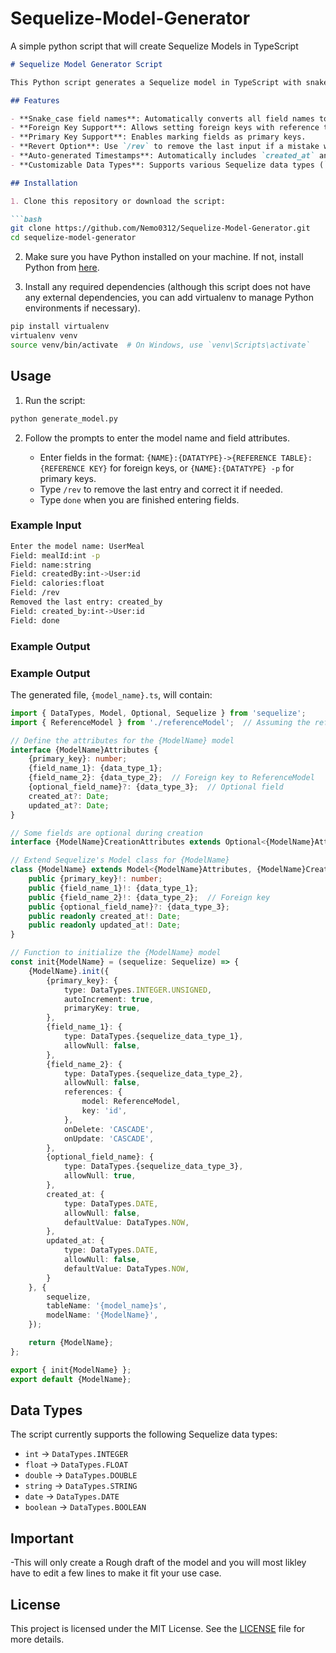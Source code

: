 # Sequelize-Model-Generator
A simple python script that will create Sequelize Models in TypeScript
```markdown
# Sequelize Model Generator Script

This Python script generates a Sequelize model in TypeScript with snake_case field names. It prompts the user for model attributes, handles foreign key relations, and includes a revert option to correct the last input.

## Features

- **Snake_case field names**: Automatically converts all field names to snake_case format.
- **Foreign Key Support**: Allows setting foreign keys with reference tables.
- **Primary Key Support**: Enables marking fields as primary keys.
- **Revert Option**: Use `/rev` to remove the last input if a mistake was made.
- **Auto-generated Timestamps**: Automatically includes `created_at` and `updated_at` fields.
- **Customizable Data Types**: Supports various Sequelize data types (`int`, `float`, `double`, `string`, `date`, and `boolean`).

## Installation

1. Clone this repository or download the script:

```bash
git clone https://github.com/Nemo0312/Sequelize-Model-Generator.git
cd sequelize-model-generator
```

2. Make sure you have Python installed on your machine. If not, install Python from [here](https://www.python.org/downloads/).

3. Install any required dependencies (although this script does not have any external dependencies, you can add virtualenv to manage Python environments if necessary).

```bash
pip install virtualenv
virtualenv venv
source venv/bin/activate  # On Windows, use `venv\Scripts\activate`
```

## Usage

1. Run the script:

```bash
python generate_model.py
```

2. Follow the prompts to enter the model name and field attributes.

   - Enter fields in the format: `{NAME}:{DATATYPE}->{REFERENCE TABLE}:{REFERENCE KEY}` for foreign keys, or `{NAME}:{DATATYPE} -p` for primary keys.
   - Type `/rev` to remove the last entry and correct it if needed.
   - Type `done` when you are finished entering fields.

### Example Input

```bash
Enter the model name: UserMeal
Field: mealId:int -p
Field: name:string
Field: createdBy:int->User:id
Field: calories:float
Field: /rev
Removed the last entry: created_by
Field: created_by:int->User:id
Field: done
```

### Example Output

### Example Output

The generated file, `{model_name}.ts`, will contain:

```typescript
import { DataTypes, Model, Optional, Sequelize } from 'sequelize';
import { ReferenceModel } from './referenceModel';  // Assuming the referenced model is in the same directory

// Define the attributes for the {ModelName} model
interface {ModelName}Attributes {
    {primary_key}: number;
    {field_name_1}: {data_type_1};
    {field_name_2}: {data_type_2};  // Foreign key to ReferenceModel
    {optional_field_name}?: {data_type_3};  // Optional field
    created_at?: Date;
    updated_at?: Date;
}

// Some fields are optional during creation
interface {ModelName}CreationAttributes extends Optional<{ModelName}Attributes, 'created_at' | 'updated_at' | '{optional_field_name}'> {}

// Extend Sequelize's Model class for {ModelName}
class {ModelName} extends Model<{ModelName}Attributes, {ModelName}CreationAttributes> implements {ModelName}Attributes {
    public {primary_key}!: number;
    public {field_name_1}!: {data_type_1};
    public {field_name_2}!: {data_type_2};  // Foreign key
    public {optional_field_name}?: {data_type_3};
    public readonly created_at!: Date;
    public readonly updated_at!: Date;
}

// Function to initialize the {ModelName} model
const init{ModelName} = (sequelize: Sequelize) => {
    {ModelName}.init({
        {primary_key}: {
            type: DataTypes.INTEGER.UNSIGNED,
            autoIncrement: true,
            primaryKey: true,
        },
        {field_name_1}: {
            type: DataTypes.{sequelize_data_type_1},
            allowNull: false,
        },
        {field_name_2}: {
            type: DataTypes.{sequelize_data_type_2},
            allowNull: false,
            references: {
                model: ReferenceModel,
                key: 'id',
            },
            onDelete: 'CASCADE',
            onUpdate: 'CASCADE',
        },
        {optional_field_name}: {
            type: DataTypes.{sequelize_data_type_3},
            allowNull: true,
        },
        created_at: {
            type: DataTypes.DATE,
            allowNull: false,
            defaultValue: DataTypes.NOW,
        },
        updated_at: {
            type: DataTypes.DATE,
            allowNull: false,
            defaultValue: DataTypes.NOW,
        }
    }, {
        sequelize,
        tableName: '{model_name}s',
        modelName: '{ModelName}',
    });

    return {ModelName};
};

export { init{ModelName} };
export default {ModelName};
```

## Data Types

The script currently supports the following Sequelize data types:

- `int` -> `DataTypes.INTEGER`
- `float` -> `DataTypes.FLOAT`
- `double` -> `DataTypes.DOUBLE`
- `string` -> `DataTypes.STRING`
- `date` -> `DataTypes.DATE`
- `boolean` -> `DataTypes.BOOLEAN`

## Important
-This will only create a Rough draft of the model and you will most likley have to edit a few lines to make it fit your use case.

## License

This project is licensed under the MIT License. See the [LICENSE](LICENSE) file for more details.

```

